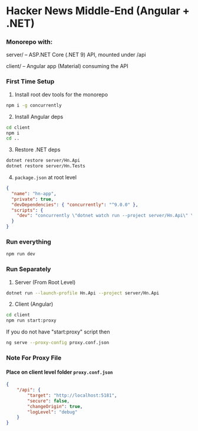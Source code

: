 # Hacker News Middle-End (Angular + .NET)

### Monorepo with:

server/ – ASP.NET Core (.NET 9) API, mounted under /api

client/ – Angular app (Material) consuming the API

### First Time Setup

1) Install root dev tools for the monorepo
```bash
npm i -g concurrently
```
2) Install Angular deps
```bash
cd client
npm i
cd ..
```
3) Restore .NET deps
```bash
dotnet restore server/Hn.Api
dotnet restore server/Hn.Tests
```

4) `package.json` at root level
```json
{
  "name": "hn-app",
  "private": true,
  "devDependencies": { "concurrently": "^9.0.0" },
  "scripts": {
    "dev": "concurrently \"dotnet watch run --project server/Hn.Api\" \"npm --prefix client run start:proxy\""
  }
}
```

### Run everything
```bash
npm run dev
```

### Run Separately
1) Server (From Root Level)
```bash
dotnet run --launch-profile Hn.Api --project server/Hn.Api
```

2) Client (Angular)
```bash
cd client
npm run start:proxy
```
If you do not have "start:proxy" script then
```bash
ng serve --proxy-config proxy.conf.json
```

### Note For Proxy File
#### Place on client level folder `proxy.conf.json`
```json
{
    "/api": {
        "target": "http://localhost:5181",
        "secure": false,
        "changeOrigin": true,
        "logLevel": "debug"
    }
}
```